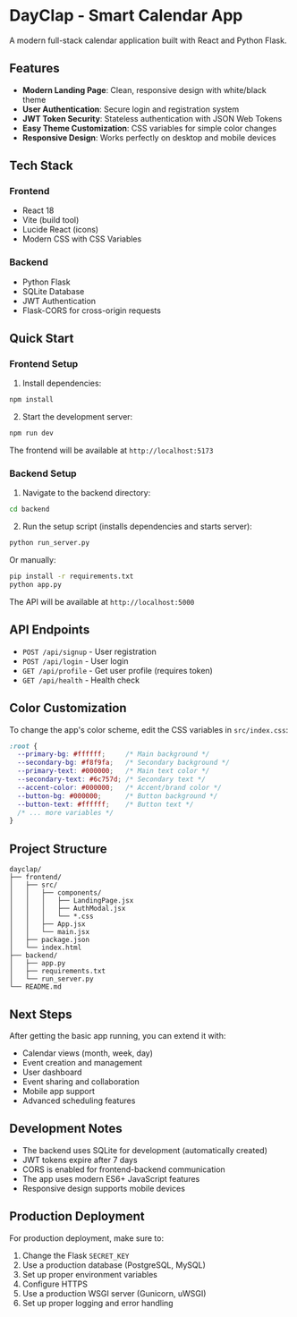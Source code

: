 # DayClap - Smart Calendar App

A modern full-stack calendar application built with React and Python Flask.

## Features

- **Modern Landing Page**: Clean, responsive design with white/black theme
- **User Authentication**: Secure login and registration system
- **JWT Token Security**: Stateless authentication with JSON Web Tokens
- **Easy Theme Customization**: CSS variables for simple color changes
- **Responsive Design**: Works perfectly on desktop and mobile devices

## Tech Stack

### Frontend
- React 18
- Vite (build tool)
- Lucide React (icons)
- Modern CSS with CSS Variables

### Backend
- Python Flask
- SQLite Database
- JWT Authentication
- Flask-CORS for cross-origin requests

## Quick Start

### Frontend Setup

1. Install dependencies:
```bash
npm install
```

2. Start the development server:
```bash
npm run dev
```

The frontend will be available at `http://localhost:5173`

### Backend Setup

1. Navigate to the backend directory:
```bash
cd backend
```

2. Run the setup script (installs dependencies and starts server):
```bash
python run_server.py
```

Or manually:
```bash
pip install -r requirements.txt
python app.py
```

The API will be available at `http://localhost:5000`

## API Endpoints

- `POST /api/signup` - User registration
- `POST /api/login` - User login  
- `GET /api/profile` - Get user profile (requires token)
- `GET /api/health` - Health check

## Color Customization

To change the app's color scheme, edit the CSS variables in `src/index.css`:

```css
:root {
  --primary-bg: #ffffff;     /* Main background */
  --secondary-bg: #f8f9fa;   /* Secondary background */
  --primary-text: #000000;   /* Main text color */
  --secondary-text: #6c757d; /* Secondary text */
  --accent-color: #000000;   /* Accent/brand color */
  --button-bg: #000000;      /* Button background */
  --button-text: #ffffff;    /* Button text */
  /* ... more variables */
}
```

## Project Structure

```
dayclap/
├── frontend/
│   ├── src/
│   │   ├── components/
│   │   │   ├── LandingPage.jsx
│   │   │   ├── AuthModal.jsx
│   │   │   └── *.css
│   │   ├── App.jsx
│   │   └── main.jsx
│   ├── package.json
│   └── index.html
├── backend/
│   ├── app.py
│   ├── requirements.txt
│   └── run_server.py
└── README.md
```

## Next Steps

After getting the basic app running, you can extend it with:

- Calendar views (month, week, day)
- Event creation and management
- User dashboard
- Event sharing and collaboration
- Mobile app support
- Advanced scheduling features

## Development Notes

- The backend uses SQLite for development (automatically created)
- JWT tokens expire after 7 days
- CORS is enabled for frontend-backend communication
- The app uses modern ES6+ JavaScript features
- Responsive design supports mobile devices

## Production Deployment

For production deployment, make sure to:

1. Change the Flask `SECRET_KEY` 
2. Use a production database (PostgreSQL, MySQL)
3. Set up proper environment variables
4. Configure HTTPS
5. Use a production WSGI server (Gunicorn, uWSGI)
6. Set up proper logging and error handling
